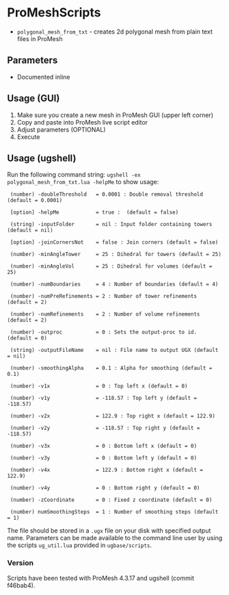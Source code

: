 # ProMeshScripts
- `polygonal_mesh_from_txt` - creates 2d polygonal mesh from plain text files in ProMesh

## Parameters
- Documented inline

## Usage (GUI)
1. Make sure you create a new mesh in ProMesh GUI (upper left corner)
2. Copy and paste into ProMesh live script editor
3. Adjust parameters (OPTIONAL)
4. Execute

## Usage (ugshell)
Run the following command string:
`ugshell -ex polygonal_mesh_from_txt.lua -helpMe` to show usage:

```Executing polygonal_mesh_from_txt script...
 (number) -doubleThreshold   = 0.0001 : Double removal threshold (default = 0.0001)
 
 [option] -helpMe            = true :  (default = false)
 
 (string) -inputFolder       = nil : Input folder containing towers (default = nil)
 
 [option] -joinCornersNot    = false : Join corners (default = false)
 
 (number) -minAngleTower     = 25 : Dihedral for towers (default = 25)
 
 (number) -minAngleVol       = 25 : Dihedral for volumes (default = 25)
 
 (number) -numBoundaries     = 4 : Number of boundaries (default = 4)
 
 (number) -numPreRefinements = 2 : Number of tower refinements (default = 2)
 
 (number) -numRefinements    = 2 : Number of volume refinements (default = 2)
 
 (number) -outproc           = 0 : Sets the output-proc to id. (default = 0)
 
 (string) -outputFileName    = nil : File name to output UGX (default = nil)
 
 (number) -smoothingAlpha    = 0.1 : Alpha for smoothing (default = 0.1)
 
 (number) -v1x               = 0 : Top left x (default = 0)
 
 (number) -v1y               = -118.57 : Top left y (default = -118.57)
 
 (number) -v2x               = 122.9 : Top right x (default = 122.9)
 
 (number) -v2y               = -118.57 : Top right y (default = -118.57)
 
 (number) -v3x               = 0 : Bottom left x (default = 0)
 
 (number) -v3y               = 0 : Bottom left y (default = 0)
 
 (number) -v4x               = 122.9 : Bottom right x (default = 122.9)
 
 (number) -v4y               = 0 : Bottom right y (default = 0)
 
 (number) -zCoordinate       = 0 : Fixed z coordinate (default = 0)
 
 (number) numSmoothingSteps  = 1 : Number of smoothing steps (default = 1)
```


The file should be stored in a `.ugx` file on your disk with specified output name.
Parameters can be made available to the command line user by using the scripts
`ug_util.lua` provided in `ugbase/scripts`.

### Version
Scripts have been tested with ProMesh 4.3.17 and ugshell (commit f46bab4).
